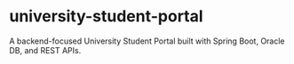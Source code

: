 # university-student-portal
A backend-focused University Student Portal built with Spring Boot, Oracle DB, and REST APIs.
